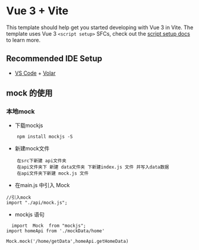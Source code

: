 # Vue 3 + Vite

This template should help get you started developing with Vue 3 in Vite. The template uses Vue 3 `<script setup>` SFCs, check out the [script setup docs](https://v3.vuejs.org/api/sfc-script-setup.html#sfc-script-setup) to learn more.

## Recommended IDE Setup

- [VS Code](https://code.visualstudio.com/) + [Volar](https://marketplace.visualstudio.com/items?itemName=Vue.volar)

## mock 的使用

### 本地mock

* 下载mockjs

````
    npm install mockjs -S
````
* 新建mock文件
````
    在src下新建 api文件夹
    在api文件夹下 新建 data文件夹 下新建index.js 文件 并写入data数据
    在api文件夹下新建 mock.js 文件
````
* 在main.js 中引入 Mock
```
//引入mock
import "./api/mock.js";
```

* mockjs 语句

```
  import  Mock  from "mockjs";
import homeApi from './mockData/home'

Mock.mock('/home/getData',homeApi.getHomeData)
```